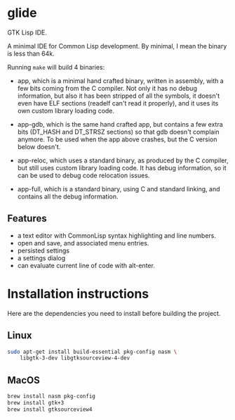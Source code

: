 # glide

GTK Lisp IDE.

A minimal IDE for Common Lisp development. By minimal, I mean the binary is less than 64k.

Running `make` will build 4 binaries:

* app, which is a minimal hand crafted binary, written in assembly, with a few bits coming from the C compiler. Not only
  it has no debug information, but also it has been stripped of all the symbols, it doesn't even have ELF sections
  (readelf can't read it properly), and it uses its own custom library loading code.

* app-gdb, which is the same hand crafted app, but contains a few extra bits (DT_HASH and DT_STRSZ sections) so that
  gdb doesn't complain anymore. To be used when the app above crashes, but the C version below doesn't.

* app-reloc, which uses a standard binary, as produced by the C compiler, but still uses custom library loading code.
  It has debug information, so it can be used to debug code relocation issues.

* app-full, which is a standard binary, using C and standard linking, and contains all the debug information.

## Features

* a text editor with CommonLisp syntax highlighting and line numbers.
* open and save, and associated menu entries.
* persisted settings
* a settings dialog
* can evaluate current line of code with alt-enter.

# Installation instructions

Here are the dependencies you need to install before building the project.

## Linux

```bash
sudo apt-get install build-essential pkg-config nasm \
    libgtk-3-dev libgtksourceview-4-dev
```

## MacOS

```bash
brew install nasm pkg-config
brew install gtk+3
brew install gtksourceview4
```

